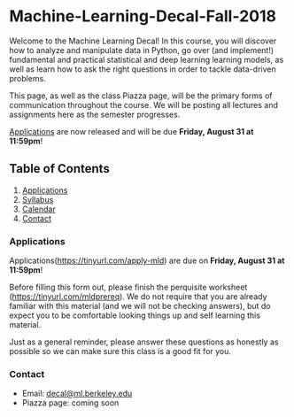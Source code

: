# Machine-Learning-Decal-Fall-2018

Welcome to the Machine Learning Decal! In this course, you will discover how to analyze and manipulate data in Python, go over (and implement!) fundamental and practical statistical and deep learning learning models, as well as learn how to ask the right questions in order to tackle data-driven problems. 

This page, as well as the class Piazza page, will be the primary forms of communication throughout the course. We will be posting all lectures and assignments here as the semester progresses. 

[Applications](#applications) are now released and will be due **Friday, August 31 at 11:59pm**!

## Table of Contents
1. [Applications](#applications)
2. [Syllabus](https://github.com/mlberkeley/Machine-Learning-Decal-Fall-2018/blob/master/MLD%20Syllabus%20Fall%202018.pdf)
3. [Calendar](https://calendar.google.com/calendar/embed?src=berkeley.edu_vn5f27ta1n7g9571rqpmeerv2g%40group.calendar.google.com&ctz=America%2FLos_Angeles)
4. [Contact](#contact)


### Applications
Applications(https://tinyurl.com/apply-mld) are due on **Friday, August 31 at 11:59pm**!

Before filling this form out, please finish the perquisite worksheet (https://tinyurl.com/mldprereq). We do not require that you are already familiar with this material (and we will not be checking answers), but do expect you to be comfortable looking things up and self learning this material. 

Just as a general reminder, please answer these questions as honestly as possible so we can make sure this class is a good fit for you.

### Contact
- Email: decal@ml.berkeley.edu
- Piazza page: coming soon
